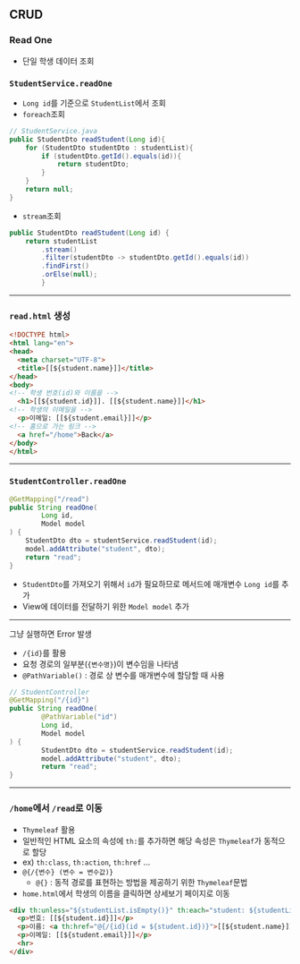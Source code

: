 ## CRUD
### Read One
- 단일 학생 데이터 조회
### `StudentService.readOne`
- `Long id`를 기준으로 `StudentList`에서 조회
- `foreach`조회
```java
// StudentService.java
public StudentDto readStudent(Long id){
    for (StudentDto studentDto : studentList){
        if (studentDto.getId().equals(id)){
            return studentDto;
        }
    }
    return null;
}
```
- `stream`조회
```java
public StudentDto readStudent(Long id) {
    return studentList
        .stream()
        .filter(studentDto -> studentDto.getId().equals(id))
        .findFirst()
        .orElse(null);
        }
```
----
### `read.html` 생성
```html
<!DOCTYPE html>
<html lang="en">
<head>
  <meta charset="UTF-8">
  <title>[[${student.name}]]</title>
</head>
<body>
<!-- 학생 번호(id)와 이름을 -->
  <h1>[[${student.id}]]. [[${student.name}]]</h1>
<!-- 학생의 이메일을 -->
  <p>이메일: [[${student.email}]]</p>
<!-- 홈으로 가는 링크 -->
  <a href="/home">Back</a>
</body>
</html>
```
---
### `StudentController.readOne` 
```java
@GetMapping("/read")
public String readOne(
        Long id, 
        Model model
) {
    StudentDto dto = studentService.readStudent(id);
    model.addAttribute("student", dto);
    return "read";
}
```
- `StudentDto`를 가져오기 위해서 `id`가 필요하므로 메서드에 매개변수 `Long id`를 추가
- View에 데이터를 전달하기 위한 `Model model` 추가
----
그냥 실행하면 Error 발생
- `/{id}`를 활용
- 요청 경로의 일부분(`{변수명}`)이 변수임을 나타냄
- `@PathVariable()` : 경로 상 변수를 매개변수에 할당할 때 사용
```java
// StudentController
@GetMapping("/{id}")
public String readOne(
        @PathVariable("id")
        Long id,
        Model model
) {
        StudentDto dto = studentService.readStudent(id);
        model.addAttribute("student", dto);
        return "read";
}
```
----

### `/home`에서 `/read`로 이동
- `Thymeleaf` 활용
- 일반적인 HTML 요소의 속성에 `th:`를 추가하면 해당 속성은 `Thymeleaf`가 동적으로 할당
- ex) `th:class`, `th:action`, `th:href` ...
- `@{/{변수} (변수 = 변수값)}`
  - `@{}` : 동적 경로를 표현하는 방법을 제공하기 위한 `Thymeleaf`문법
- `home.html`에서 학생의 이름을 클릭하면 상세보기 페이지로 이동
```html
<div th:unless="${studentList.isEmpty()}" th:each="student: ${studentList}">
  <p>번호: [[${student.id}]]</p>
  <p>이름: <a th:href="@{/{id}(id = ${student.id})}">[[${student.name}]]</a></p>
  <p>이메일: [[${student.email}]]</p>
  <hr>
</div>
```